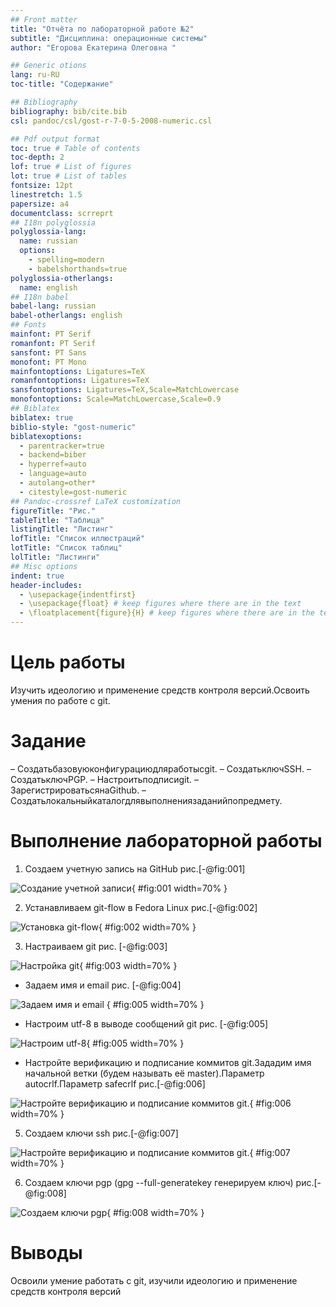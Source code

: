 ```yaml
---
## Front matter
title: "Отчёта по лабораторной работе №2"
subtitle: "Дисциплина: операционные системы"
author: "Егорова Екатерина Олеговна "

## Generic otions
lang: ru-RU
toc-title: "Содержание"

## Bibliography
bibliography: bib/cite.bib
csl: pandoc/csl/gost-r-7-0-5-2008-numeric.csl

## Pdf output format
toc: true # Table of contents
toc-depth: 2
lof: true # List of figures
lot: true # List of tables
fontsize: 12pt
linestretch: 1.5
papersize: a4
documentclass: scrreprt
## I18n polyglossia
polyglossia-lang:
  name: russian
  options:
	- spelling=modern
	- babelshorthands=true
polyglossia-otherlangs:
  name: english
## I18n babel
babel-lang: russian
babel-otherlangs: english
## Fonts
mainfont: PT Serif
romanfont: PT Serif
sansfont: PT Sans
monofont: PT Mono
mainfontoptions: Ligatures=TeX
romanfontoptions: Ligatures=TeX
sansfontoptions: Ligatures=TeX,Scale=MatchLowercase
monofontoptions: Scale=MatchLowercase,Scale=0.9
## Biblatex
biblatex: true
biblio-style: "gost-numeric"
biblatexoptions:
  - parentracker=true
  - backend=biber
  - hyperref=auto
  - language=auto
  - autolang=other*
  - citestyle=gost-numeric
## Pandoc-crossref LaTeX customization
figureTitle: "Рис."
tableTitle: "Таблица"
listingTitle: "Листинг"
lofTitle: "Список иллюстраций"
lotTitle: "Список таблиц"
lolTitle: "Листинги"
## Misc options
indent: true
header-includes:
  - \usepackage{indentfirst}
  - \usepackage{float} # keep figures where there are in the text
  - \floatplacement{figure}{H} # keep figures where there are in the text
---
```


# Цель работы

 Изучить идеологию и применение средств контроля версий.Освоить умения по работе с git.

# Задание

–  Создатьбазовуюконфигурациюдляработысgit.
–  СоздатьключSSH.
– СоздатьключPGP.
– Настроитьподписиgit.
– ЗарегистрироватьсянаGithub.
–  Создатьлокальныйкаталогдлявыполнениязаданийпопредмету.

# Выполнение лабораторной работы

1. Создаем учетную запись на GitHub рис.[-@fig:001]

![Создание учетной записи](screen/image1.jpg){ #fig:001 width=70% }

2. Устанавливаем git-flow в Fedora Linux рис.[-@fig:002]

![Установка git-flow](screen/image2.jpg){ #fig:002 width=70% }

3. Настраиваем git рис. [-@fig:003]

![Настройка git](screen/image3.jpg){ #fig:003 width=70% }

 - Задаем имя и email рис. [-@fig:004]

![Задаем имя и email](screen/image4.jpg) { #fig:005 width=70% }

 - Настроим utf-8 в выводе сообщений git рис. [-@fig:005]
    
![Настроим utf-8 ](screen/image5.jpg){ #fig:005 width=70% }

 - Настройте верификацию и подписание коммитов git.Зададим имя начальной ветки (будем называть её master).Параметр autocrlf.Параметр safecrlf рис.[-@fig:006]

![Настройте верификацию и подписание коммитов git.](screen/image6.jpg){ #fig:006 width=70% } 
 
5. Создаем ключи ssh рис.[-@fig:007]

![Настройте верификацию и подписание коммитов git.](screen/image7.jpg){ #fig:007 width=70% } 

6. Создаем ключи pgp (gpg --full-generatekey генерируем ключ) рис.[-@fig:008]


![Создаем ключи pgp](screen/image8.jpg){ #fig:008 width=70% } 


# Выводы

Освоили умение работать с git,  изучили идеологию и применение средств контроля версий 


